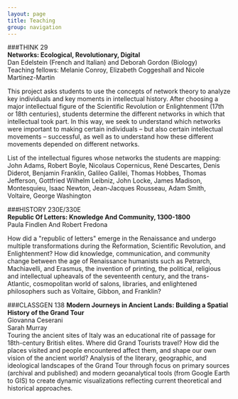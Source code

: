 ```yaml
---
layout: page  
title: Teaching  
group: navigation  
---
```


###THINK 29  
**Networks: Ecological, Revolutionary, Digital**   
Dan Edelstein (French and Italian) and Deborah Gordon (Biology)  
Teaching fellows: Melanie Conroy, Elizabeth Coggeshall and Nicole Martinez-Martin

This project asks students to use the concepts of network theory to analyze key individuals and key moments in intellectual history. After choosing a major intellectual figure of the Scientific Revolution or Enlightenment (17th or 18th centuries), students determine the different networks in which that intellectual took part. In this way, we seek to understand which networks were important to making certain individuals – but also certain intellectual movements – successful, as well as to understand how these different movements depended on different networks.

List of the intellectual figures whose networks the students are mapping:  
John Adams, Robert Boyle, Nicolaus Copernicus, René Descartes, Denis Diderot, Benjamin Franklin, Galileo Galilei, Thomas Hobbes, Thomas Jefferson, Gottfried Wilhelm Leibniz, John Locke, James Madison, Montesquieu, Isaac Newton, Jean-Jacques Rousseau, Adam Smith, Voltaire, George Washington


###HISTORY 230E/330E  
**Republic Of Letters:  Knowledge And Community, 1300-1800**   
Paula Findlen And Robert Fredona

How did a "republic of letters" emerge in the Renaissance and undergo multiple transformations during the Reformation, Scientific Revolution, and Enlightenment? How did knowledge, communication, and community change between the age of Renaissance humanists such as Petrarch, Machiavelli, and Erasmus, the invention of printing, the political, religious and intellectual upheavals of the seventeenth century, and the trans-Atlantic, cosmopolitan world of salons, libraries, and enlightened philosophers such as Voltaire, Gibbon, and Franklin?

###CLASSGEN 138 
**Modern Journeys in Ancient Lands: Building a Spatial History of the Grand Tour**  
Giovanna Ceserani  
Sarah Murray  
Touring the ancient sites of Italy was an educational rite of passage for 18th-century British elites. Where did Grand Tourists travel? How did the places visited and people encountered affect them, and shape our own vision of the ancient world? Analysis of the literary, geographic, and ideological landscapes of the Grand Tour through focus on primary sources (archival and published) and modern geoanalytical tools (from Google Earth to GIS) to create dynamic visualizations reflecting current theoretical and historical approaches.

